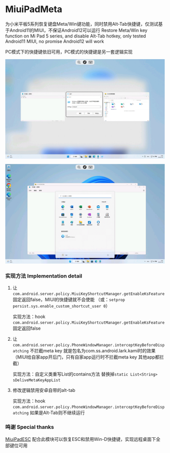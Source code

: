 # MiuiPadMeta


为小米平板5系列恢复键盘Meta/Win键功能，同时禁用Alt-Tab快捷键，仅测试基于Android11的MIUI，不保证Android12可以运行
Restore Meta/Win key function on Mi Pad 5 series, and disable Alt-Tab hotkey, only tested Android11 MIUI, no promise Android12 will work 

PC模式下的快捷键依旧可用，PC模式的快捷键是另一套逻辑实现

![Screenshot_2023-01-18-03-08-54-671_com.microsoft.rdc.androidx](README.assets/Screenshot_2023-01-18-03-08-54-671_com.microsoft.rdc.androidx.jpg)

![Screenshot_2023-01-18-03-09-31-674_com.microsoft.rdc.androidx](README.assets/Screenshot_2023-01-18-03-09-31-674_com.microsoft.rdc.androidx.jpg)



### 实现方法 Implementation detail
1. 让`com.android.server.policy.MiuiKeyShortcutManager.getEnableKsFeature`固定返回false，MIUI的快捷键就不会使能
  （或：`setprop persist.sys.enable_custom_shortcut_user 0`）

   实现方法：hook `com.android.server.policy.MiuiKeyShortcutManager.getEnableKsFeature` 固定返回false

2. 让`com.android.server.policy.PhoneWindowManager.interceptKeyBeforeDispatching` 不拦截meta key 就是包名为com.ss.android.lark.kami时的效果（MIUI给自家app开后门，只有自家app运行时不拦截meta key 其他app都拦截）

    实现方法：自定义类重写List的contains方法 替换掉`static List<String> sDeliveMetaKeyAppList`

3. 修改逻辑禁用安卓自带的alt-tab

    实现方法：hook `com.android.server.policy.PhoneWindowManager.interceptKeyBeforeDispatching` 如果是Alt-Tab则不继续运行

    

### 鸣谢 Special thanks

[MiuiPadESC](https://github.com/YifePlayte/MiuiPadESC) 配合此模块可以恢复ESC和禁用Win-D快捷键，实现远程桌面下全部键位可用
